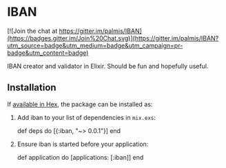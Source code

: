# IBAN

[![Join the chat at https://gitter.im/palmis/IBAN](https://badges.gitter.im/Join%20Chat.svg)](https://gitter.im/palmis/IBAN?utm_source=badge&utm_medium=badge&utm_campaign=pr-badge&utm_content=badge)

IBAN creator and validator in Elixir.
Should be fun and hopefully useful.

## Installation

If [available in Hex](https://hex.pm/docs/publish), the package can be installed as:

  1. Add iban to your list of dependencies in `mix.exs`:

        def deps do
          [{:iban, "~> 0.0.1"}]
        end

  2. Ensure iban is started before your application:

        def application do
          [applications: [:iban]]
        end
